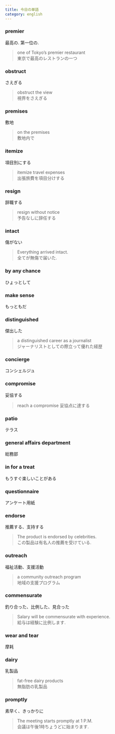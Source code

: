 ```yaml
---
title: 今日の単語
category: english
---
```


### premier
最高の. 第一位の. 
> one of Tokyo’s premier restaurant  
> 東京で最高のレストランの一つ

### obstruct
さえぎる
> obstruct the view  
> 視界をさえぎる

### premises
敷地
> on the premises  
> 敷地内で

### itemize
項目別にする
> itemize travel expenses  
> 出張旅費を項目分けする

### resign
辞職する
> resign without notice  
> 予告なしに辞任する

### intact
傷がない
> Everything arrived intact.  
> 全てが無傷で届いた.  

### by any chance
ひょっとして

### make sense
もっともだ

### distinguished
傑出した
> a distinguished career as a journalist  
> ジャーナリストとしての際立って優れた経歴

### concierge
コンシェルジュ

### compromise
妥協する
> reach a compromise
> 妥協点に達する

### patio
テラス

### general affairs department
総務部

### in for a treat
もうすぐ楽しいことがある

### questionnaire
アンケート用紙

### endorse
推薦する、支持する
> The product is endorsed by celebrities.  
> この製品は有名人の推薦を受けている.  

### outreach
福祉活動、支援活動
> a community outreach program  
> 地域の支援プログラム

### commensurate
釣り合った、比例した、見合った
> Salary will be commensurate with experience.  
> 給与は経験に比例します.  

### wear and tear
摩耗

### dairy
乳製品
> fat-free dairy products  
> 無脂肪の乳製品

### promptly
素早く、きっかりに
> The meeting starts promptly at 1 P.M.  
> 会議は午後1時ちょうどに始まります.  


